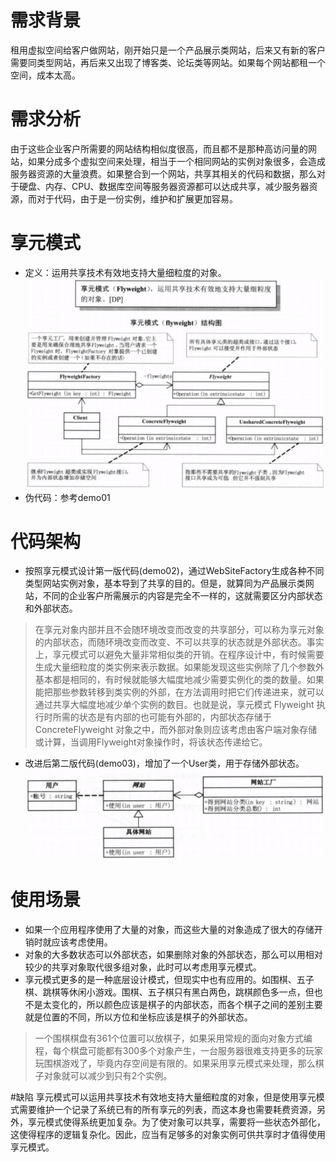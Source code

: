 # 需求背景
租用虚拟空间给客户做网站，刚开始只是一个产品展示类网站，后来又有新的客户需要同类型网站，再后来又出现了博客类、论坛类等网站。如果每个网站都租一个空间，成本太高。

# 需求分析
由于这些企业客户所需要的网站结构相似度很高，而且都不是那种高访问量的网站，如果分成多个虚拟空间来处理，相当于一个相同网站的实例对象很多，会造成服务器资源的大量浪费。如果整合到一个网站，共享其相关的代码和数据，那么对于硬盘、内存、CPU、数据库空间等服务器资源都可以达成共享，减少服务器资源，而对于代码，由于是一份实例，维护和扩展更加容易。

# 享元模式
+ 定义：运用共享技术有效地支持大量细粒度的对象。
    ![享元模式UML](images/01.png)
+ 伪代码：参考demo01    

# 代码架构
+ 按照享元模式设计第一版代码(demo02)，通过WebSiteFactory生成各种不同类型网站实例对象，基本导到了共享的目的。但是，就算同为产品展示类网站，不同的企业客户所需展示的内容是完全不一样的，这就需要区分内部状态和外部状态。
> 在享元对象内部并且不会随环境改变而改变的共享部分，可以称为享元对象的内部状态，而随环境改变而改变、不可以共享的状态就是外部状态。事实上，享元模式可以避免大量非常相似类的开销。在程序设计中，有时候需要生成大量细粒度的类实例来表示数据。如果能发现这些实例除了几个参数外基本都是相同的，有时候就能够大幅度地减少需要实例化的类的数量。如果能把那些参数转移到类实例的外部，在方法调用时把它们传递进来，就可以通过共享大幅度地减少单个实例的数目。也就是说，享元模式 Flyweight 执行时所需的状态是有内部的也可能有外部的，内部状态存储于 ConcreteFlyweight 对象之中，而外部对象则应该考虑由客户端对象存储或计算，当调用Flyweight对象操作时，将该状态传递给它。

+ 改进后第二版代码(demo03)，增加了一个User类，用于存储外部状态。
    ![第二版代码结构图](images/02.png)
    
# 使用场景
+ 如果一个应用程序使用了大量的对象，而这些大量的对象造成了很大的存储开销时就应该考虑使用。
+ 对象的大多数状态可以外部状态，如果删除对象的外部状态，那么可以用相对较少的共享对象取代很多组对象，此时可以考虑用享元模式。
+ 享元模式更多的是一种底层设计模式，但现实中也有应用的。如围棋、五子棋、跳棋等休闲小游戏。围棋、五子棋只有黑白两色，跳棋颜色多一点，但也不是太变化的，所以颜色应该是棋子的内部状态，而各个棋子之间的差别主要就是位置的不同，所以方位和坐标应该是棋子的外部状态。
> 一个围棋棋盘有361个位置可以放棋子，如果采用常规的面向对象方式编程，每个棋盘可能都有300多个对象产生，一台服务器很难支持更多的玩家玩围棋游戏了，毕竟内存空间是有限的。如果采用享元模式来处理，那么棋子对象就可以减少到只有2个实例。

#缺陷
享元模式可以运用共享技术有效地支持大量细粒度的对象，但是使用享元模式需要维护一个记录了系统已有的所有享元的列表，而这本身也需要耗费资源，另外，享元模式使得系统更加复杂。为了使对象可以共享，需要将一些状态外部化，这使得程序的逻辑复杂化。因此，应当有足够多的对象实例可供共享时才值得使用享元模式。